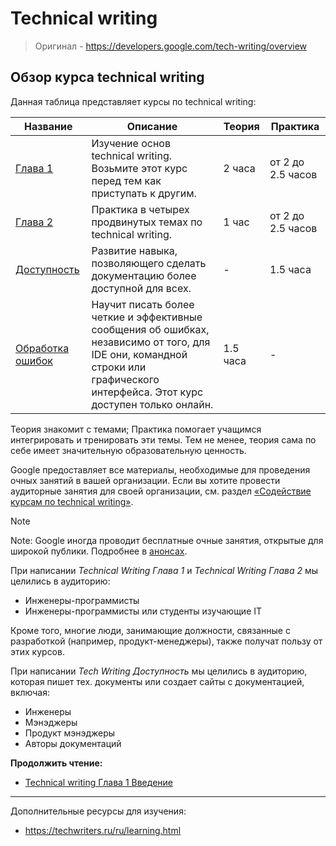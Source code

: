 # Technical writing 
> Оригинал - https://developers.google.com/tech-writing/overview

## Обзор курса technical writing 
Данная таблица представляет курсы по technical writing:

| Название | Описание | Теория | Практика |
| -------- | -------- | ------ | -------- |
| [Глава 1](./tw-one.md) | Изучение основ technical writing. Возьмите этот курс перед тем как приступать к другим. | 2 часа | от 2 до 2.5 часов |
| [Глава 2](./tw-two.md) | Практика в четырех продвинутых темах по technical writing. | 1 час | от 2 до 2.5 часов |
| [Доступность](./a11y.md) | Развитие навыка, позволяющего сделать документацию более доступной для всех. | - | 1.5 часа |
| [Обработка ошибок](./error-handling.md) | Научит писать более четкие и эффективные сообщения об ошибках, независимо от того, для IDE они, командной строки или графического интерфейса. Этот курс доступен только онлайн. | 1.5 часа | - |

Теория знакомит с темами; Практика помогает учащимся интегрировать и тренировать эти темы. Тем не менее, теория сама по себе имеет значительную образовательную ценность.

Google предоставляет все материалы, необходимые для проведения очных занятий в вашей организации. Если вы хотите провести аудиторные занятия для своей организации, см. раздел [«Содействие курсам по technical writing»](https://developers.google.com/tech-writing/for-instructors).

> [!NOTE]
> Note: Google иногда проводит бесплатные очные занятия, открытые для широкой публики. Подробнее в [анонсах](https://developers.google.com/tech-writing/announcements).

При написании _Technical Writing Глава 1_ и _Technical Writing Глава 2_ мы целились в аудиторию:
- Инженеры-программисты
- Инженеры-программисты или студенты изучающие IT

Кроме того, многие люди, занимающие должности, связанные с разработкой (например, продукт-менеджеры), также получат пользу от этих курсов.

При написании _Tech Writing Доступность_ мы целились в аудиторию, которая пишет тех. документы или создает сайты с документацией, включая:
- Инженеры
- Мэнэджеры
- Продукт мэнэджеры
- Авторы документаций

**Продолжить чтение:**
- [Technical writing Глава 1 Введение](./tw-one.md)

---
Дополнительные ресурсы для изучения:
- https://techwriters.ru/ru/learning.html
